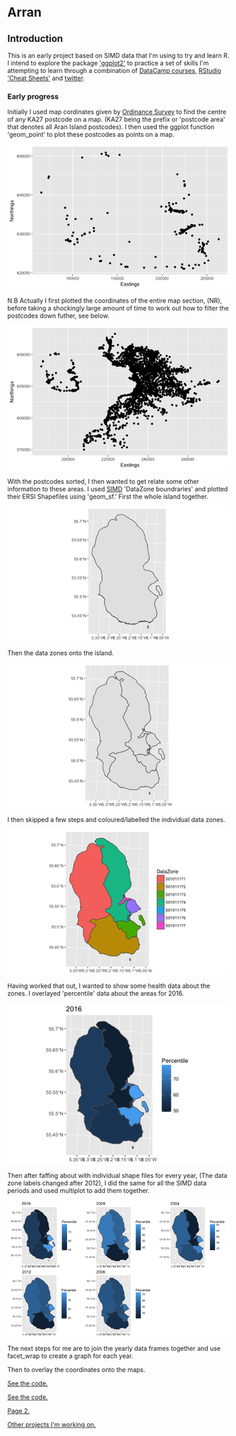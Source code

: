 # Arran

## Introduction
This is an early project based on SIMD data that I'm using to try and learn R.
I intend to explore the package ['ggplot2'](http://ggplot2.tidyverse.org/reference/ggsf.html) to practice a set of skills I'm attempting to learn through a combination of [DataCamp courses](https://www.datacamp.com/courses/free-introduction-to-r), [RStudio 'Cheat Sheets'](https://www.rstudio.com/resources/cheatsheets/) and [twitter](https://twitter.com/hashtag/Rstats?src=hash).


### Early progress

Initially I used map cordinates given by [Ordinance Survey](https://www.ordnancesurvey.co.uk/opendatadownload/products.html) to find the centre of any KA27 postcode on a map.
(KA27 being the prefix or 'postcode area' that denotes all Aran Island postcodes).
I then used the ggplot function 'geom_point' to plot these postcodes as points on a map.

![Point coordinates](Rplot03.png)

N.B Actually I first plotted the coordinates of the entire map section, (NR), before taking a shockingly large amount of time to work out how to filter the postcodes down futher, see below.

![Point coordinates whole map](Rplot02.png)

With the postcodes sorted, I then wanted to get relate some other information to these areas.
I used [SIMD](www.gov.scot/Topics/Statistics/SIMD) 'DataZone boundraries' and plotted their ERSI Shapefiles using 'geom_sf.' 
First the whole island together.

![DZ Outlines](Rplot04.png)

Then the data zones onto the island.

![DZ Outlines2](Rplot05.png)

I then skipped a few steps and coloured/labelled the individual data zones.

![DZ Outlines Colourewd](Rplot06.png)

Having worked that out, I wanted to show some health data about the zones. I overlayed 'percentile' data about the areas for 2016.

![DZ Outlines Colourewd](Rplot07.png)

Then after faffing about with individual shape files for every year, (The data zone labels changed after 2012), I did the same for all the SIMD data periods and used multiplot to add them together.

![Multiplot plot](Rplot.png)

The next steps for me are to join the yearly data frames together and use facet_wrap to create a graph for each year.

Then to overlay the coordinates onto the maps.

[See the code.](RHTML.html)

[See the code.](Code.md)

[Page 2.](page2.md)

[Other projects I'm working on.](https://fergustaylor.github.io) 
